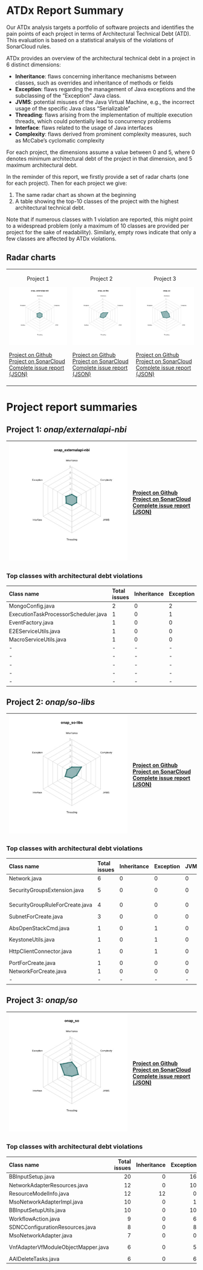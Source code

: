 # ATDx Report Summary
Our ATDx analysis targets a portfolio of software projects and identifies the pain points of each project in terms of Architectural Technical Debt (ATD). This evaluation is based on a statistical analysis of the violations of SonarCloud rules.

ATDx provides an overview of the architectural technical debt in a project  in 6 distinct dimensions:
* **Inheritance**: flaws concerning inheritance mechanisms between classes, such as overrides and inheritance of methods or fields
* **Exception**: flaws regarding the management of Java exceptions and the subclassing of the “Exception” Java class.
* **JVMS**: potential misuses of the Java Virtual Machine, e.g., the incorrect usage of the specific Java class “Serializable”
* **Threading**: flaws arising from the implementation of multiple execution threads, which could potentially lead to concurrency problems
* **Interface**: flaws related to the usage of Java interfaces
* **Complexity**: flaws derived from prominent complexity measures, such as McCabe’s cyclomatic complexity

For each project, the dimensions assume a value between 0 and 5, where 0 denotes minimum architectural debt of the project in that dimension, and 5 maximum architectural debt.

In the reminder of this report, we firstly provide a set of radar charts (one for each project). Then for each project we give:
1. The same radar chart as shown at the beginning
2. A table showing the top-10 classes of the project with the highest architectural technical debt.

Note that if numerous classes with 1 violation are reported, this might point to a widespread problem (only a maximum of 10 classes are provided per project for the sake of readability). Similarly, empty rows indicate that only a few classes are affected by ATDx violations.

## Radar charts
||||
|-|-|-|
|<p align="center">Project 1</p><img src="https://github.com/robertoverdecchia/ATDx_report_sandbox/blob/master/plots/onap_externalapi-nbi.jpg"/> <p style="text-align:left">[Project on Github](https://github.com/onap/externalapi-nbi) <br> [Project on SonarCloud ](https://sonarcloud.io/dashboard?id=onap_externalapi-nbi) <br> [Complete issue report (JSON)](https://github.com/robertoverdecchia/ATDx_report_sandbox/blob/master/jsons/onap_externalapi-nbi.json)</p>|<p align="center">Project 2</p><img src="https://github.com/robertoverdecchia/ATDx_report_sandbox/blob/master/plots/onap_so-libs.jpg"/> <p style="text-align:left">[Project on Github](https://github.com/onap/so-libs) <br> [Project on SonarCloud ](https://sonarcloud.io/dashboard?id=onap_so-libs) <br> [Complete issue report (JSON)](https://github.com/robertoverdecchia/ATDx_report_sandbox/blob/master/jsons/onap_so-libs.json)</p>|<p align="center">Project 3</p><img src="https://github.com/robertoverdecchia/ATDx_report_sandbox/blob/master/plots/onap_so.jpg"/> <p style="text-align:left">[Project on Github](https://github.com/onap/so) <br> [Project on SonarCloud ](https://sonarcloud.io/dashboard?id=onap_so) <br> [Complete issue report (JSON)](https://github.com/robertoverdecchia/ATDx_report_sandbox/blob/master/jsons/onap_so.json)</p>
 | |

# Project report summaries
## Project 1: _onap/externalapi-nbi_
|<img src="https://github.com/robertoverdecchia/ATDx_report_sandbox/blob/master/plots/onap_externalapi-nbi.jpg"/>|<p style="text-align:left">[Project on Github](https://github.com/onap/externalapi-nbi) <br> [Project on SonarCloud ](https://sonarcloud.io/dashboard?id=onap_externalapi-nbi) <br> [Complete issue report (JSON)](https://github.com/robertoverdecchia/ATDx_report_sandbox/blob/master/jsons/onap_externalapi-nbi.json)</p>
|-|-|
### Top classes with architectural debt violations
| Class name                           | Total issues   | Inheritance   | Exception   | JVMS   | Interface   | Threading   | Complexity   | Fully qualified class name                                                                 |
|:-------------------------------------|:---------------|:--------------|:------------|:-------|:------------|:------------|:-------------|:-------------------------------------------------------------------------------------------|
| MongoConfig.java                     | 2              | 0             | 2           | 0      | 0           | 0           | 0            | src/main/java/org/onap/nbi/configuration/MongoConfig.java                                  |
| ExecutionTaskProcessorScheduler.java | 1              | 0             | 1           | 0      | 0           | 0           | 0            | src/main/java/org/onap/nbi/apis/serviceorder/workflow/ExecutionTaskProcessorScheduler.java |
| EventFactory.java                    | 1              | 0             | 0           | 0      | 1           | 0           | 0            | src/main/java/org/onap/nbi/apis/hub/service/EventFactory.java                              |
| E2EServiceUtils.java                 | 1              | 0             | 0           | 0      | 1           | 0           | 0            | src/main/java/org/onap/nbi/apis/serviceorder/utils/E2EServiceUtils.java                    |
| MacroServiceUtils.java               | 1              | 0             | 0           | 0      | 1           | 0           | 0            | src/main/java/org/onap/nbi/apis/serviceorder/utils/MacroServiceUtils.java                  |
| -                                    | -              | -             | -           | -      | -           | -           | -            | -                                                                                          |
| -                                    | -              | -             | -           | -      | -           | -           | -            | -                                                                                          |
| -                                    | -              | -             | -           | -      | -           | -           | -            | -                                                                                          |
| -                                    | -              | -             | -           | -      | -           | -           | -            | -                                                                                          |
| -                                    | -              | -             | -           | -      | -           | -           | -            | -                                                                                          |

## Project 2: _onap/so-libs_
|<img src="https://github.com/robertoverdecchia/ATDx_report_sandbox/blob/master/plots/onap_so-libs.jpg"/>|<p style="text-align:left">[Project on Github](https://github.com/onap/so-libs) <br> [Project on SonarCloud ](https://sonarcloud.io/dashboard?id=onap_so-libs) <br> [Complete issue report (JSON)](https://github.com/robertoverdecchia/ATDx_report_sandbox/blob/master/jsons/onap_so-libs.json)</p>
|-|-|
### Top classes with architectural debt violations
| Class name                      | Total issues   | Inheritance   | Exception   | JVMS   | Interface   | Threading   | Complexity   | Fully qualified class name                                                                                       |
|:--------------------------------|:---------------|:--------------|:------------|:-------|:------------|:------------|:-------------|:-----------------------------------------------------------------------------------------------------------------|
| Network.java                    | 6              | 0             | 0           | 0      | 6           | 0           | 0            | quantum-model/src/main/java/com/woorea/openstack/quantum/model/Network.java                                      |
| SecurityGroupsExtension.java    | 5              | 0             | 0           | 0      | 5           | 0           | 0            | nova-client/src/main/java/com/woorea/openstack/nova/api/extensions/SecurityGroupsExtension.java                  |
| SecurityGroupRuleForCreate.java | 4              | 0             | 0           | 0      | 4           | 0           | 0            | nova-model/src/main/java/com/woorea/openstack/nova/model/SecurityGroupRuleForCreate.java                         |
| SubnetForCreate.java            | 3              | 0             | 0           | 0      | 3           | 0           | 0            | quantum-model/src/main/java/com/woorea/openstack/quantum/model/SubnetForCreate.java                              |
| AbsOpenStackCmd.java            | 1              | 0             | 1           | 0      | 0           | 0           | 0            | quantum-client/src/main/java/com/woorea/openstack/quantum/api/query/AbsOpenStackCmd.java                         |
| KeystoneUtils.java              | 1              | 0             | 1           | 0      | 0           | 0           | 0            | keystone-client/src/main/java/com/woorea/openstack/keystone/utils/KeystoneUtils.java                             |
| HttpClientConnector.java        | 1              | 0             | 1           | 0      | 0           | 0           | 0            | openstack-client-connectors/http-connector/src/main/java/com/woorea/openstack/connector/HttpClientConnector.java |
| PortForCreate.java              | 1              | 0             | 0           | 0      | 1           | 0           | 0            | quantum-model/src/main/java/com/woorea/openstack/quantum/model/PortForCreate.java                                |
| NetworkForCreate.java           | 1              | 0             | 0           | 0      | 1           | 0           | 0            | quantum-model/src/main/java/com/woorea/openstack/quantum/model/NetworkForCreate.java                             |
| -                               | -              | -             | -           | -      | -           | -           | -            | -                                                                                                                |

## Project 3: _onap/so_
|<img src="https://github.com/robertoverdecchia/ATDx_report_sandbox/blob/master/plots/onap_so.jpg"/>|<p style="text-align:left">[Project on Github](https://github.com/onap/so) <br> [Project on SonarCloud ](https://sonarcloud.io/dashboard?id=onap_so) <br> [Complete issue report (JSON)](https://github.com/robertoverdecchia/ATDx_report_sandbox/blob/master/jsons/onap_so.json)</p>
|-|-|
### Top classes with architectural debt violations
| Class name                          |   Total issues |   Inheritance |   Exception |   JVMS |   Interface |   Threading |   Complexity | Fully qualified class name                                                                                 |
|:------------------------------------|---------------:|--------------:|------------:|-------:|------------:|------------:|-------------:|:-----------------------------------------------------------------------------------------------------------|
| BBInputSetup.java                   |             20 |             0 |          16 |      0 |           4 |           0 |            0 | bpmn/MSOCommonBPMN/src/main/java/org/onap/so/bpmn/servicedecomposition/tasks/BBInputSetup.java             |
| NetworkAdapterResources.java        |             12 |             0 |          10 |      0 |           2 |           0 |            0 | bpmn/so-bpmn-tasks/src/main/java/org/onap/so/client/orchestration/NetworkAdapterResources.java             |
| ResourceModelInfo.java              |             12 |            12 |           0 |      0 |           0 |           0 |            0 | bpmn/so-bpmn-tasks/src/main/java/org/onap/so/client/oof/beans/ResourceModelInfo.java                       |
| MsoNetworkAdapterImpl.java          |             10 |             0 |           1 |      0 |           9 |           0 |            0 | adapters/mso-openstack-adapters/src/main/java/org/onap/so/adapters/network/MsoNetworkAdapterImpl.java      |
| BBInputSetupUtils.java              |             10 |             0 |          10 |      0 |           0 |           0 |            0 | bpmn/MSOCommonBPMN/src/main/java/org/onap/so/bpmn/servicedecomposition/tasks/BBInputSetupUtils.java        |
| WorkflowAction.java                 |              9 |             0 |           6 |      0 |           3 |           0 |            0 | bpmn/so-bpmn-tasks/src/main/java/org/onap/so/bpmn/infrastructure/workflow/tasks/WorkflowAction.java        |
| SDNCConfigurationResources.java     |              8 |             0 |           8 |      0 |           0 |           0 |            0 | bpmn/so-bpmn-tasks/src/main/java/org/onap/so/client/orchestration/SDNCConfigurationResources.java          |
| MsoNetworkAdapter.java              |              7 |             0 |           0 |      0 |           7 |           0 |            0 | adapters/mso-openstack-adapters/src/main/java/org/onap/so/adapters/network/MsoNetworkAdapter.java          |
| VnfAdapterVfModuleObjectMapper.java |              6 |             0 |           5 |      0 |           1 |           0 |            0 | bpmn/so-bpmn-tasks/src/main/java/org/onap/so/client/adapter/vnf/mapper/VnfAdapterVfModuleObjectMapper.java |
| AAIDeleteTasks.java                 |              6 |             0 |           6 |      0 |           0 |           0 |            0 | bpmn/so-bpmn-tasks/src/main/java/org/onap/so/bpmn/infrastructure/aai/tasks/AAIDeleteTasks.java             |

